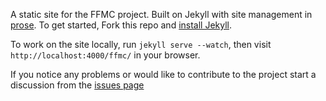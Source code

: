 A static site for the FFMC project. Built on Jekyll  with
site management in [prose](http://prose.io). To get started, Fork this repo and [install Jekyll](http://jekyllrb.com/docs/installation).

To work on the site locally, run `jekyll serve --watch`, then visit `http://localhost:4000/ffmc/` in your browser.

If you notice any problems or would like to contribute to the project start a discussion from the [issues page](https://github.com/localdata/ffmc/issues)
